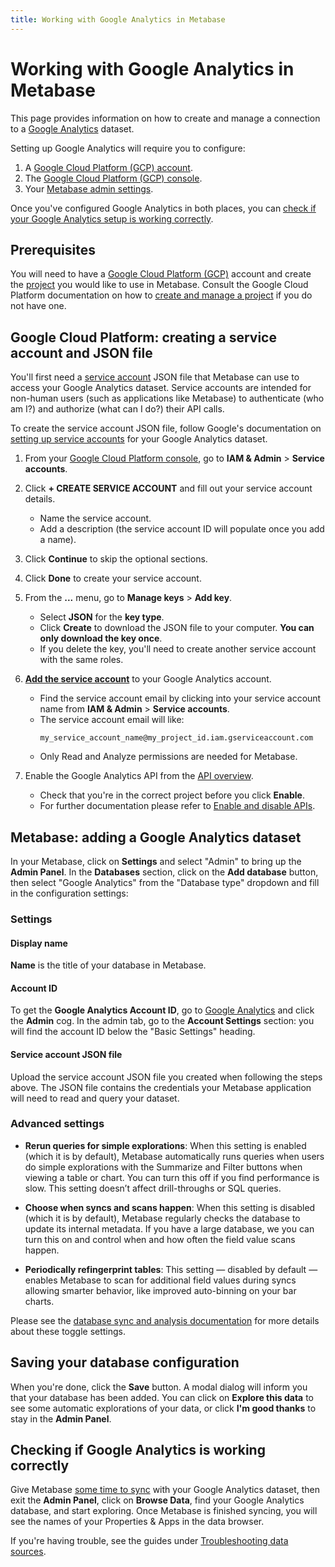 ```yaml
---
title: Working with Google Analytics in Metabase
---
```


# Working with Google Analytics in Metabase

This page provides information on how to create and manage a connection to a [Google Analytics][google-analytics] dataset.

Setting up Google Analytics will require you to configure:

1. A [Google Cloud Platform (GCP) account](#prerequisites).
2. The [Google Cloud Platform (GCP) console](#google-cloud-platform-creating-a-service-account-and-json-file).
3. Your [Metabase admin settings](#metabase-adding-a-google-analytics-dataset).

Once you've configured Google Analytics in both places, you can [check if your Google Analytics setup is working correctly](#checking-if-google-analytics-is-working-correctly).

## Prerequisites

You will need to have a [Google Cloud Platform (GCP)][google-cloud] account and create the [project][google-cloud-create-project] you would like to use in Metabase. Consult the Google Cloud Platform documentation on how to [create and manage a project][google-cloud-management] if you do not have one.

## Google Cloud Platform: creating a service account and JSON file

You'll first need a [service account][google-service-accounts] JSON file that Metabase can
use to access your Google Analytics dataset. Service accounts are intended for non-human users (such as applications
like Metabase) to authenticate (who am I?) and authorize (what can I do?) their API calls.

To create the service account JSON file, follow Google's documentation on [setting up service accounts][google-managing-service-accounts] for your Google Analytics dataset.

1. From your [Google Cloud Platform console][google-cloud-platform-console], go to **IAM & Admin** > **Service accounts**.

2. Click **+ CREATE SERVICE ACCOUNT** and fill out your service account details.
   - Name the service account.
   - Add a description (the service account ID will populate once you add a name). 

3. Click **Continue** to skip the optional sections.

4. Click **Done** to create your service account.

4. From the **...** menu, go to **Manage keys** > **Add key**.
   - Select **JSON** for the **key type**. 
   - Click **Create** to download the JSON file to your computer. **You can only download the key once**. 
   - If you delete the key, you'll need to create another service account with the same roles.

5. [**Add the service account**][google-analytics-add-user] to your Google Analytics account. 

   - Find the service account email by clicking into your service account name from **IAM & Admin** > **Service accounts**.
   - The service account email will like:
     ```
     my_service_account_name@my_project_id.iam.gserviceaccount.com
     ```
   - Only Read and Analyze permissions are needed for Metabase.

6. Enable the Google Analytics API from the [API overview][google-api-overview].
   - Check that you're in the correct project before you click **Enable**.
   - For further documentation please refer to [Enable and disable APIs][google-enable-disable-apis].

## Metabase: adding a Google Analytics dataset

In your Metabase, click on **Settings** and select "Admin" to bring up the **Admin Panel**. In the **Databases** section, click on the **Add database** button, then select "Google Analytics" from the "Database type" dropdown and fill in the configuration settings:

### Settings

#### Display name

**Name** is the title of your database in Metabase.

#### Account ID

To get the **Google Analytics Account ID**, go to [Google Analytics][google-analytics] and click the **Admin** cog. In
the admin tab, go to the **Account Settings** section: you will find the account ID below the "Basic Settings"
heading.

#### Service account JSON file

Upload the service account JSON file you created when following the steps above. The JSON file contains the
credentials your Metabase application will need to read and query your dataset.

### Advanced settings

- **Rerun queries for simple explorations**: When this setting is enabled (which it is by default), Metabase automatically runs queries when users do simple explorations with the Summarize and Filter buttons when viewing a table or chart. You can turn this off if you find performance is slow. This setting doesn’t affect drill-throughs or SQL queries.

- **Choose when syncs and scans happen**: When this setting is disabled (which it is by default), Metabase regularly checks the database to update its internal metadata. If you have a large database, we you can turn this on and control when and how often the field value scans happen.

- **Periodically refingerprint tables**: This setting — disabled by default — enables Metabase to scan for additional field values during syncs allowing smarter behavior, like improved auto-binning on your bar charts.

Please see the [database sync and analysis documentation][sync-docs] for more details about these toggle settings.

## Saving your database configuration

When you're done, click the **Save** button. A modal dialog will inform you that your database has been added. You can click on **Explore this data** to see some automatic explorations of your data, or click **I'm good thanks** to stay in the **Admin Panel**.

## Checking if Google Analytics is working correctly

Give Metabase [some time to sync][sync-docs] with your Google Analytics dataset, then exit the **Admin Panel**, click on **Browse Data**, find your Google Analytics database, and start exploring. Once Metabase is finished syncing, you will see the names of your Properties & Apps in the data browser.

If you're having trouble, see the guides under [Troubleshooting data sources][troubleshooting-data-sources].

[google-analytics]: https://cloud.google.com/analytics
[google-analytics-add-user]: https://support.google.com/analytics/answer/1009702
[google-api-overview]: https://console.cloud.google.com/apis/api/analytics.googleapis.com/overview
[google-cloud]: https://cloud.google.com/
[google-cloud-create-project]: https://cloud.google.com/resource-manager/docs/creating-managing-projects#creating_a_project
[google-cloud-management]: https://cloud.google.com/resource-manager/docs/creating-managing-projects
[google-cloud-platform-console]: https://console.cloud.google.com/
[google-cloud-oauth]: https://support.google.com/cloud/answer/6158849
[google-enable-disable-apis]: https://support.google.com/googleapi/answer/6158841
[google-managing-service-accounts]: https://cloud.google.com/iam/docs/creating-managing-service-accounts
[google-oauth-scopes]: https://developers.google.com/identity/protocols/oauth2/scopes
[google-service-accounts]: https://cloud.google.com/iam/docs/service-accounts
[sync-docs]: ../../administration-guide/01-managing-databases.html#choose-when-metabase-syncs-and-scans
[troubleshooting-data-sources]: ../../troubleshooting-guide/index.html#data-sources

